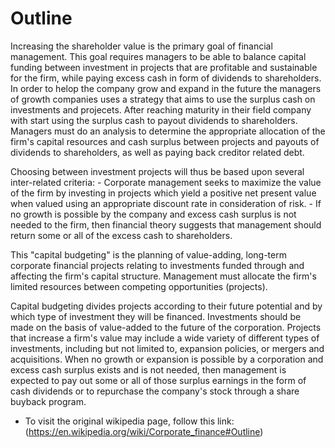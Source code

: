 # Outline

Increasing the shareholder value is the primary goal of financial management. This goal requires managers to be able to balance capital funding between investment in projects that are profitable and sustainable for the firm, while paying excess cash in form of dividends to shareholders. In order to helop the company grow and expand in the future the managers of growth companies uses a strategy that aims to use the surplus cash on investments and projecets. After reaching maturity in their field company with start using the surplus cash to payout dividends to shareholders. Managers must do an analysis to determine the appropriate allocation of the firm's capital resources and cash surplus between projects and payouts of dividends to shareholders, as well as paying back creditor related debt.

Choosing between investment projects will thus be based upon several inter-related criteria:
    - Corporate management seeks to maximize the value of the firm by investing in projects which yield a positive net present value when valued using an appropriate discount rate in consideration of risk.
    - If no growth is possible by the company and excess cash surplus is not needed to the firm, then financial theory suggests that management should return some or all of the excess cash to shareholders.

This "capital budgeting" is the planning of value-adding, long-term corporate financial projects relating to investments funded through and affecting the firm's capital structure.
 Management must allocate the firm's limited resources between competing opportunities (projects).

Capital budgeting divides projects according to their future potential and by which type of investment they will be financed. Investments should be made on the basis of value-added to the future of the corporation. Projects that increase a firm's value may include a wide variety of different types of investments, including but not limited to, expansion policies, or mergers and acquisitions. When no growth or expansion is possible by a corporation and excess cash surplus exists and is not needed, then management is expected to pay out some or all of those surplus earnings in the form of cash dividends or to repurchase the company's stock through a share buyback program.

- To visit the original wikipedia page, follow this link: (https://en.wikipedia.org/wiki/Corporate_finance#Outline)